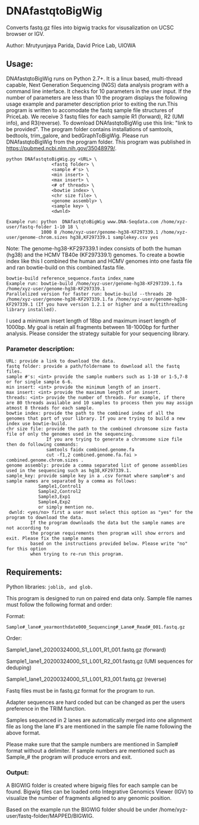 # DNAfastqtoBigWig
Converts fastq.gz files into bigwig tracks for visusalization on UCSC browser or IGV.

Author: Mrutyunjaya Parida, David Price Lab, UIOWA

## Usage:
DNAfastqtoBigWig runs on Python 2.7+. It is a linux based, multi-thread capable, Next Generation Sequencing (NGS) data analysis program with a command line interface.
It checks for 10 parameters in the user input. If the number of parameters are less than 10 the program displays the following usage example and parameter description prior to exiting the run.This program is written to accomodate the fastq sample file structures of PriceLab. We receive 3 fastq files for each sample R1 (forward), R2 (UMI info), and R3(reverse). To download DNAfastqtoBigWig use this link: "link to be provided". The program folder contains installations of samtools, bedtools, trim_galore, and bedGraphToBigWig. Please run DNAfastqtoBigWig from the program folder. This program was published in https://pubmed.ncbi.nlm.nih.gov/35048979/.

```
python DNAfastqtoBigWig.py <URL> \
                 <fastq folder> \
                 <sample #'s> \
                 <min insert> \
                 <max insert> \
                 <# of threads> \
                 <bowtie index> \
                 <chr size file> \
                 <genome assembly> \
                 <sample key> \
                 <dwnld>
                 
Example run: python  DNAfastqtoBigWig www.DNA-Seqdata.com /home/xyz-user/fastq-folder 1-10 18 \
             1000 8 /home/xyz-user/genome-hg38-KF297339.1 /home/xyz-user/genome-chrom.sizes hg38,KF297339.1 samplekey.csv yes                 
```

Note: The genome-hg38-KF297339.1 index consists of both the human (hg38) and the HCMV TB40e (KF297339.1) genomes. To create a bowtie index like this I combined the human and HCMV genomes into one fasta file and ran bowtie-build on this combined.fasta file.
```
bowtie-build reference_sequence.fasta index_name
Example run: bowtie-build /home/xyz-user/genome-hg38-KF297339.1.fa /home/xyz-user/genome-hg38-KF297339.1
Parallelized version for faster run: bowtie-build --threads 20 /home/xyz-user/genome-hg38-KF297339.1.fa /home/xyz-user/genome-hg38-KF297339.1 (If you have version 1.2.1 or higher and a multithreading library installed).
```
I used a minimum insert length of 18bp and maximum insert length of 1000bp. My goal is retain all fragments between 18-1000bp for further analysis. Please consider the strategy suitable for your sequencing library.

### Parameter description:
```
URL: provide a link to download the data.
fastq folder: provide a path/foldername to download all the fastq files.
sample #'s: <int> provide the sample numbers such as 1-10 or 1-5,7-8 or for single sample 6-6.
min insert: <int> provide the minimum length of an insert.
max insert: <int> provide the maximum length of an insert.
threads: <int> provide the number of threads. For example, if there are 80 threads available and 10 samples to process then you may assign atmost 8 threads for each sample.
bowtie index: provide the path to the combined index of all the genomes that part of your library. If you are trying to build a new index use bowtie-build.
chr size file: provide the path to the combined chromsome size fasta file of only the genomes used in the sequencing.
               If you are trying to generate a chromsome size file then do following commands:
               samtools faidx combined.genome.fa
               cut -f1,2 combined.genome.fa.fai > combined.genome.chrom.sizes .
genome assembly: provide a comma separated list of genome assemblies used in the sequencing such as hg38,KF297339.1.
sample_key: provide sample key in a .csv format where sample#'s and sample names are separated by a comma as follows:
            Sample1,Control1
            Sample2,Control2
            Sample3,Exp1
            Sample4,Exp2
            or simply mention no.
 dwnld: <yes/no> first a user must select this option as "yes" for the program to download the data. 
         If the program downloads the data but the sample names are not according to 
         the program requirements then program will show errors and exit. Please fix the sample names 
         based on the instructions provided below. Please write "no" for this option 
         when trying to re-run this program.
```
## Requirements:
Python libraries: ``` joblib, and glob. ```

This program is designed to run on paired end data only. Sample file names must follow the following format and order:

Format:
```
Sample#_lane#_yearmonthdate000_Sequencing#_Lane#_Read#_001.fastq.gz
```
Order:

Sample1_lane1_20200324000_S1_L001_R1_001.fastq.gz (forward)

Sample1_lane1_20200324000_S1_L001_R2_001.fastq.gz (UMI sequences for deduping)

Sample1_lane1_20200324000_S1_L001_R3_001.fastq.gz (reverse)

Fastq files must be in fastq.gz format for the program to run. 

Adapter sequences are hard coded but can be changed as per the users preference in the TRIM function.

Samples sequenced in 2 lanes are automatically merged into one alignment file as long the lane #'s are mentioned in the sample file name following the above format.

Please make sure that the sample numbers are mentioned in Sample# format without a delimiter. If sample numbers are mentioned such as Sample_# the program will produce errors and exit.

### Output:
A BIGWIG folder is created where bigwig files for each sample can be found. Bigwig files can be loaded onto Integrative Genomics Viewer (IGV) to visualize the number of fragments aligned to any genomic position.

Based on the example run the BIGWIG folder should be under /home/xyz-user/fastq-folder/MAPPED/BIGWIG.
